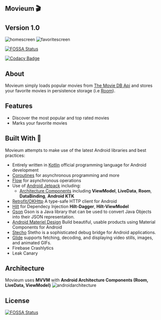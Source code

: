 ## Movieum 🎬

## Version 1.0

![homescreen](photo/homescreen.png) ![favoritescreen](photo/favoritescreen.png)

[![FOSSA Status](https://app.fossa.com/api/projects/git%2Bgithub.com%2Ftonghannteng%2FMovieum.svg?type=shield)](https://app.fossa.com/projects/git%2Bgithub.com%2Ftonghannteng%2FMovieum?ref=badge_shield)

[![Codacy Badge](https://app.codacy.com/project/badge/Grade/f6e4f7464c1d4624babfeafda784cf0e)](https://www.codacy.com/manual/tonghannteng/Movieum?utm_source=github.com&amp;utm_medium=referral&amp;utm_content=tonghannteng/Movieum&amp;utm_campaign=Badge_Grade)

## About
Movieum simply loads popular movies from [The Movie DB Api](https://developers.themoviedb.org/4/getting-started/authorization) and stores your favorite movies in persistence storage (i.e [Room](https://developer.android.com/reference/android/arch/persistence/room/RoomDatabase)).

## Features
- Discover the most popular and top rated movies
- Marks your favorite movies

## Built With 👷‍

Movieum attempts to make use of the latest Android libraries and best practices:

- Entirely written in [Kotlin](https://kotlinlang.org/) official programming language for Android development
- [Coroutines](https://kotlinlang.org/docs/reference/coroutines-overview.html) for asynchronous programming and more
- [Flow](https://kotlinlang.org/docs/reference/coroutines/flow.html#asynchronous-flow) for asynchronous operations
- Use of [Android Jetpack](https://developer.android.com/jetpack) including:
  - [Architecture Components](https://developer.android.com/topic/libraries/architecture) including **ViewModel**, **LiveData**, **Room**, **DataBinding**, **Android KTK**
- [Retrofit/OKHttp](https://square.github.io/retrofit/) A type-safe HTTP client for Android
- [Hilt](https://dagger.dev/hilt/) for Dependecy Injection **Hilt-Dagger**, **Hilt-ViewModel**
- [Gson](https://github.com/google/gson) Gson is a Java library that can be used to convert Java Objects into their JSON representation.
- [Android Materiel Design](https://material.io/develop/android) Build beautiful, usable products using Material Components for Android
- [Stecho](http://facebook.github.io/stetho/) Stetho is a sophisticated debug bridge for Android applications.
- [Glide](https://github.com/bumptech/glide) supports fetching, decoding, and displaying video stills, images, and animated GIFs.
- Firebase Crashlytics 
- Leak Canary 
## Architecture
Movieum uses **MVVM** with **Android Architecture Components (Room, LiveData, ViewModel)**
![androidarchitecture](photo/androidarchitecture.png)


## License
[![FOSSA Status](https://app.fossa.com/api/projects/git%2Bgithub.com%2Ftonghannteng%2FMovieum.svg?type=large)](https://app.fossa.com/projects/git%2Bgithub.com%2Ftonghannteng%2FMovieum?ref=badge_large)
